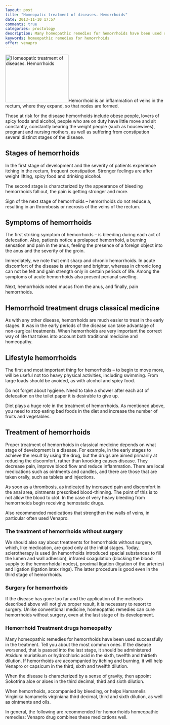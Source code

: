 ```yaml
---
layout: post
title: "Homeopatic treatment of diseases. Hemorrhoids"
date: 2013-11-10 17:57
comments: true
categories: proctology
description: Many homeopathic remedies for hemorrhoids have been used successfully in the treatment
keywords: homeopathic remedies for hemorrhoids
offer: venapro
---
```

<p><img class="left" src="http://medusanews.com/images/homeopathic-remedies-for-hemorrhoids/index.jpg" width="200" height="150" title="Homeopathic remedies for hemorrhoids" alt="Homeopatic treatment of diseases. Hemorrhoids"/>Hemorrhoid is an inflammation of veins in the rectum, where they expand, so that nodes are formed.</p>

<p>Those at risk for the disease hemorrhoids include obese people, lovers of spicy foods and alcohol, people who are on duty have little move and sit constantly, constantly bearing the weight people (such as housewives), pregnant and nursing mothers, as well as suffering from constipation several distinct stages of the disease.</p>

<!-- more -->


<h2>Stages of hemorrhoids</h2>

<p>In the first stage of development and the severity of patients experience itching in the rectum, frequent constipation. Stronger feelings are after weight lifting, spicy food and drinking alcohol.</p>

<p>The second stage is characterized by the appearance of bleeding hemorrhoids fall out, the pain is getting stronger and more.</p>

<p>Sign of the next stage of hemorrhoids &ndash; hemorrhoids do not reduce a, resulting in an thrombosis or necrosis of the veins of the rectum.</p>

<h2>Symptoms of hemorrhoids</h2>

<p>The first striking symptom of hemorrhoids &ndash; is bleeding during each act of defecation. Also, patients notice a prolapsed hemorrhoid, a burning sensation and pain in the anus, feeling the presence of a foreign object into the anus and the severity of the groin.</p>

<p>Immediately, we note that emit sharp and chronic hemorrhoids. In acute discomfort of the disease is stronger and brighter, whereas in chronic long can not be felt and gain strength only in certain periods of life. Among the symptoms of acute hemorrhoids also present perianal swelling.</p>

<p>Next, hemorrhoids noted mucus from the anus, and finally, pain hemorrhoids.</p>

<h2>Hemorrhoid treatment drugs classical medicine</h2>

<p>As with any other disease, hemorrhoids are much easier to treat in the early stages. It was in the early periods of the disease can take advantage of non-surgical treatments. When hemorrhoids are very important the correct way of life that takes into account both traditional medicine and homeopathy.</p>

<h2>Lifestyle hemorrhoids</h2>

<p>The first and most important thing for hemorrhoids &ndash; to begin to move more, will be useful not too heavy physical activities, including swimming. From large loads should be avoided, as with alcohol and spicy food.</p>

<p>Do not forget about hygiene. Need to take a shower after each act of defecation on the toilet paper it is desirable to give up.</p>

<p>Diet plays a huge role in the treatment of hemorrhoids. As mentioned above, you need to stop eating bad foods in the diet and increase the number of fruits and vegetables.</p>

<h2>Treatment of hemorrhoids</h2>

<p>Proper treatment of hemorrhoids in classical medicine depends on what stage of development is a disease. For example, in the early stages to achieve the result by using the drug, but the drugs are aimed primarily at reducing the discomfort, rather than knocking causes disease. They decrease pain, improve blood flow and reduce inflammation. There are local medications such as ointments and candles, and there are those that are taken orally, such as tablets and injections.</p>

<p>As soon as a thrombosis, as indicated by increased pain and discomfort in the anal area, ointments prescribed blood-thinning. The point of this is to not allow the blood to clot. In the case of very heavy bleeding from hemorrhoids begin receiving hemostatic drugs.</p>

<p>Also recommended medications that strengthen the walls of veins, in particular often used <span class="demo-button-click" id="demoT7">Venapro</span>.</p>

<h3>The treatment of hemorrhoids without surgery</h3>

<p>We should also say about treatments for hemorrhoids without surgery, which, like medication, are good only at the initial stages. Today, sclerotherapy is used (in hemorrhoids introduced special substances to fill the lumen and wall adhesion), infrared coagulation (blocking the blood supply to the hemorrhoidal nodes), proximal ligation (ligation of the arteries) and ligation (ligation latex rings). The latter procedure is good even in the third stage of hemorrhoids.</p>

<h3>Surgery for hemorrhoids</h3>

<p>If the disease has gone too far and the application of the methods described above will not give proper result, it is necessary to resort to surgery. Unlike conventional medicine, homeopathic remedies can cure hemorrhoids without surgery, even at the last stage of its development.</p>

<h3>Hemorrhoid Treatment drugs homeopathy</h3>

<p>Many homeopathic remedies for hemorrhoids have been used successfully in the treatment. Tell you about the most common ones.
If the disease worsened, that is passed into the last stage, it should be administered Atsidum muriatikum or hydrochloric acid in the sixth, twelfth and thirtieth dilution.
If hemorrhoids are accompanied by itching and burning, it will help Venapro or capsicum in the third, sixth and twelfth dilution.</p>

<p>When the disease is characterized by a sense of gravity, then appoint Sokotrina aloe or aloes in the third decimal, third and sixth dilution.</p>

<p>When hemorrhoids, accompanied by bleeding, or helps Hamamelis Virginika hamamelis virginiana third decimal, third and sixth dilution, as well as ointments and oils.</p>

<p>In general, the following are recommended for hemorrhoids homeopathic remedies:  Venapro drug combines these medications well.</p>

